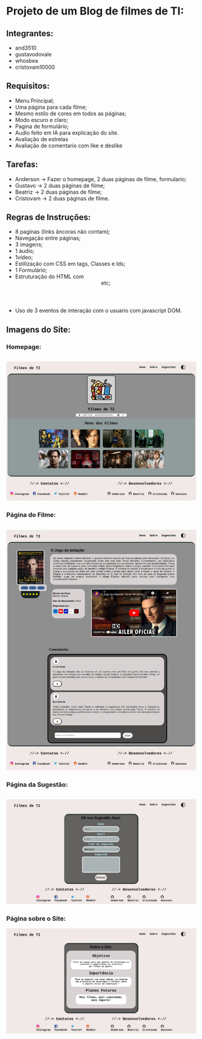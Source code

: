 # Projeto de um Blog de filmes de TI:

## Integrantes:
   - and3510
   - gustavodovale
   - whosbea
   - cristovam10000

## Requisitos:
   - Menu Principal;
   - Uma página para cada filme;
   - Mesmo estilo de cores em todos as páginas;
   - Modo escuro e claro;
   - Pagina de formulário;
   - Audio feito em IA para explicação do site.
   - Avaliação de estrelas
   - Avaliação de comentario com like e deslike

## Tarefas:
   - Anderson → Fazer o homepage, 2 duas páginas de filme, formulario;
   - Gustavo →  2 duas páginas de filme;
   - Beatriz → 2 duas páginas de filme;
   - Cristovam → 2 duas páginas de filme.


## Regras de Instruções:
   - 8 paginas (links âncoras não contam);
   - Navegação entre páginas;
   - 3 imagens;
   - 1 áudio;
   - 1vídeo;
   - Estilização com CSS em tags, Classes e Ids;
   - 1 Formulário;
   - Estruturação do HTML com <header> <section> <footer> etc;
   - Uso de 3 eventos de interação com o usuario com javascript DOM.


## Imagens do Site:

   ### Homepage:
   ![alt text](images-site/image-2.png)
   -----
   ### Página do Filme:
   ![alt text](images-site/image.png)
   ------
   ### Página da Sugestão:
   ![alt text](images-site/image-1.png)
   ------
   ### Página sobre o Site:
   ![alt text](images-site/image-3.png)